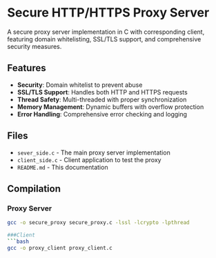 # Secure HTTP/HTTPS Proxy Server

A secure proxy server implementation in C with corresponding client, featuring domain whitelisting, SSL/TLS support, and comprehensive security measures.

## Features

- **Security**: Domain whitelist to prevent abuse
- **SSL/TLS Support**: Handles both HTTP and HTTPS requests
- **Thread Safety**: Multi-threaded with proper synchronization
- **Memory Management**: Dynamic buffers with overflow protection
- **Error Handling**: Comprehensive error checking and logging

## Files

- `sever_side.c` - The main proxy server implementation
- `client_side.c` - Client application to test the proxy
- `README.md` - This documentation

## Compilation

### Proxy Server
```bash
gcc -o secure_proxy secure_proxy.c -lssl -lcrypto -lpthread

###Client 
```bash
gcc -o proxy_client proxy_client.c



